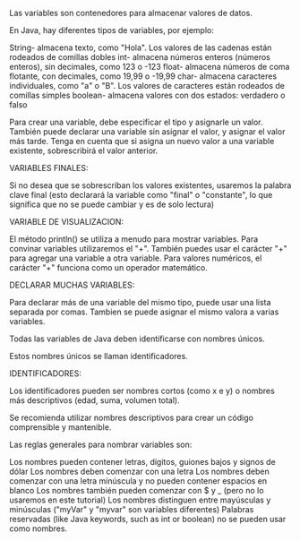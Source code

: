 Las variables son contenedores para almacenar valores de datos.

En Java, hay diferentes tipos de variables, por ejemplo:

String- almacena texto, 
        como "Hola". Los valores de las cadenas están rodeados de comillas dobles
int- almacena números enteros (números enteros), 
        sin decimales, como 123 o -123
float- almacena números de coma flotante, 
        con decimales, como 19,99 o -19,99
char- almacena caracteres individuales,
         como "a" o "B". Los valores de caracteres están rodeados de comillas simples
boolean- almacena valores con dos estados: verdadero o falso


Para crear una variable, debe especificar el tipo y asignarle un valor.
También puede declarar una variable sin asignar el valor, y asignar el valor más tarde.
Tenga en cuenta que si asigna un nuevo valor a una variable existente, sobrescribirá el valor anterior.

VARIABLES FINALES:

Si no desea que se sobrescriban los valores existentes, usaremos la palabra clave final (esto declarará la variable como "final" o "constante", lo que significa que no se puede cambiar y es de solo lectura)

VARIABLE DE VISUALIZACION:

El método println() se utiliza a menudo para mostrar variables.
Para convinar variables utilizaremos el "+".
También puedes usar el carácter "+" para agregar una variable a otra variable.
Para valores numéricos, el carácter "+" funciona como un operador matemático.

DECLARAR MUCHAS VARIABLES:

Para declarar más de una variable del mismo tipo, puede usar una lista separada por comas.
Tambien se puede asignar el mismo valora a varias variables.

Todas las variables de Java deben identificarse con nombres únicos.

Estos nombres únicos se llaman identificadores.


IDENTIFICADORES:

Los identificadores pueden ser nombres cortos (como x e y) o nombres más descriptivos (edad, suma, volumen total).

Se recomienda utilizar nombres descriptivos para crear un código comprensible y mantenible.

Las reglas generales para nombrar variables son:

Los nombres pueden contener letras, dígitos, guiones bajos y signos de dólar
Los nombres deben comenzar con una letra
Los nombres deben comenzar con una letra minúscula y no pueden contener espacios en blanco
Los nombres también pueden comenzar con $ y _ (pero no lo usaremos en este tutorial)
Los nombres distinguen entre mayúsculas y minúsculas ("myVar" y "myvar" son variables diferentes)
Palabras reservadas (like Java keywords, such as int or boolean) no se pueden usar como nombres.